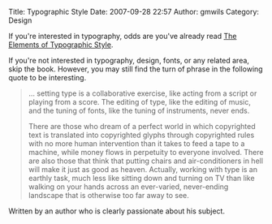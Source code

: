Title: Typographic Style
Date: 2007-09-28 22:57
Author: gmwils
Category: Design

If you're interested in typography, odds are you've already read [The
Elements of Typographic Style][].

If you're not interested in typography, design, fonts, or any related
area, skip the book. However, you may still find the turn of phrase in
the following quote to be interesting.

> ... setting type is a collaborative exercise, like acting from a
> script or playing from a score. The editing of type, like the editing
> of music, and the tuning of fonts, like the tuning of instruments,
> never ends.
>
> There are those who dream of a perfect world in which copyrighted text
> is translated into copyrighted glyphs through copyrighted rules with
> no more human intervention than it takes to feed a tape to a machine,
> while money flows in perpetuity to everyone involved. There are also
> those that think that putting chairs and air-conditioners in hell will
> make it just as good as heaven. Actually, working with type is an
> earthly task, much less like sitting down and turning on TV than like
> walking on your hands across an ever-varied, never-ending landscape
> that is otherwise too far away to see.

Written by an author who is clearly passionate about his subject.

  [The Elements of Typographic Style]: http://www.amazon.com/exec/obidos/asin/0881792063/ref=nosim/pseudofish-20
